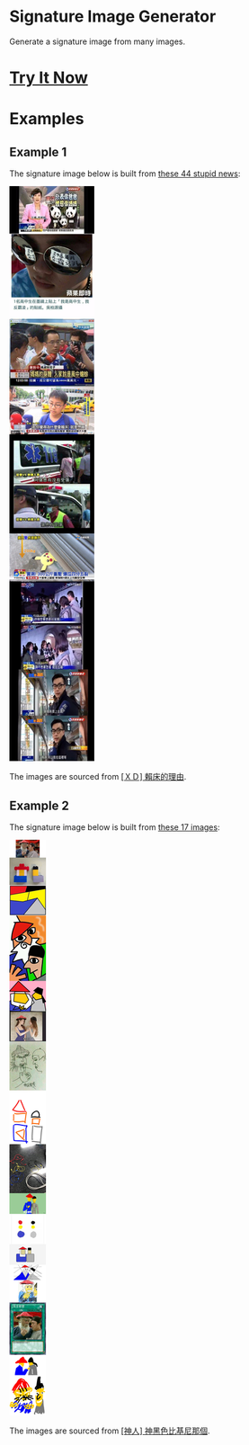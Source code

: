 # Signature Image Generator

Generate a signature image from many images.

# [Try It Now](https://gocreating.github.io/signature-image-generator/)

# Examples

## Example 1

The signature image below is built from [these 44 stupid news](https://github.com/gocreating/signature-image-generator/tree/master/examples/stupid-news):

![](./examples/stupid-news/signature.jpg)

The images are  sourced from [[ＸＤ] 賴床的理由](https://www.ptt.cc/bbs/joke/M.1501078132.A.759.html).

## Example 2

The signature image below is built from [these 17 images](https://github.com/gocreating/signature-image-generator/tree/master/examples/bau-tou):

![](./examples/bau-tou/signature.jpg)

The images are  sourced from [[神人] 神黑色比基尼那個](https://www.ptt.cc/bbs/Beauty/M.1523627509.A.686.html).
